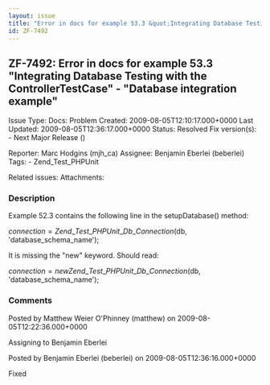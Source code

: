 ```yaml
---
layout: issue
title: "Error in docs for example 53.3 &quot;Integrating Database Testing with the ControllerTestCase&quot; - &quot;Database integration example&quot;"
id: ZF-7492
---
```


ZF-7492: Error in docs for example 53.3 "Integrating Database Testing with the ControllerTestCase" - "Database integration example"
-----------------------------------------------------------------------------------------------------------------------------------

 Issue Type: Docs: Problem Created: 2009-08-05T12:10:17.000+0000 Last Updated: 2009-08-05T12:36:17.000+0000 Status: Resolved Fix version(s): - Next Major Release ()
 
 Reporter:  Marc Hodgins (mjh\_ca)  Assignee:  Benjamin Eberlei (beberlei)  Tags: - Zend\_Test\_PHPUnit
 
 Related issues: 
 Attachments: 
### Description

Example 52.3 contains the following line in the setupDatabase() method:

$connection = Zend\_Test\_PHPUnit\_Db\_Connection($db, 'database\_schema\_name');

It is missing the "new" keyword. Should read:

$connection = new Zend\_Test\_PHPUnit\_Db\_Connection($db, 'database\_schema\_name');

 

 

### Comments

Posted by Matthew Weier O'Phinney (matthew) on 2009-08-05T12:22:36.000+0000

Assigning to Benjamin Eberlei

 

 

Posted by Benjamin Eberlei (beberlei) on 2009-08-05T12:36:16.000+0000

Fixed

 

 
